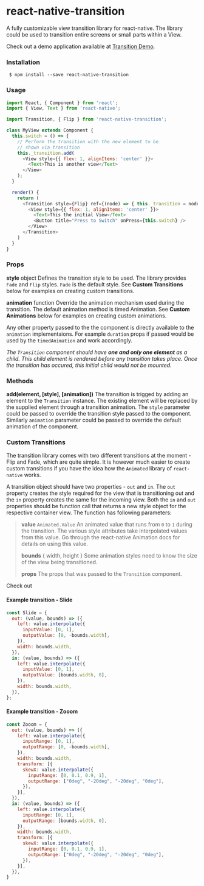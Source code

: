 # react-native-transition
A fully customizable view transition library for react-native. The library
could be used to transition entire screens or small parts within a View.

Check out a demo application available at
[Transition Demo](https://github.com/sharingapples/react-native-transition-demo).

### Installation
` $ npm install --save react-native-transition`

### Usage
```javascript
import React, { Component } from 'react';
import { View, Text } from 'react-native';

import Transition, { Flip } from 'react-native-transition';

class MyView extends Component {
  this.switch = () => {
    // Perform the transition with the new element to be
    // shown via transition
    this._transition.add(
      <View style={{ flex: 1, alignItems: 'center' }}>
        <Text>This is another view</Text>
      </View>
    );
  }

  render() {
    return (
      <Transition style={Flip} ref={(node) => { this._transition = node; }}>
        <View style={{ flex: 1, alignItems: 'center' }}>
          <Text>This the initial View</Text>
          <Button title="Press to Switch" onPress={this.switch} />
        </View>
      </Transition>
    )
  }
}
```

### Props
**style** object
Defines the transition style to be used. The library provides `Fade` and
`Flip` styles. `Fade` is the default style. See **Custom Transitions** below
for examples on creating custom transitions.

**animation** function
Override the animation mechanism used during the transition. The default
animation method is timed Animation. See **Custom Animations** below
for examples on creating custom animations.

Any other property passed to the the component is directly available to
the `animation` implementaions. For example `duration` props if passed
would be used by the `timedAnimation` and work accordingly.

*The `Transition` component should have **one and only one element** as a child.
This child element is rendered before any transition takes place. Once the
transition has occured, this initial child would not be mounted.*

### Methods
**add(element, [style], [animation])**
The transition is trigged by adding an element to the `Transition` instance.
The existing element will be replaced by the supplied element through a
transition animation. The `style` parameter could be passed to override
the transition style passed to the component. Similarly `animation` parameter
could be passed to override the default animation of the component.

### Custom Transitions
The transition library comes with two different transitions at the moment -
Flip and Fade, which are quite simple. It is however much easier to create
custom transitions if you have the idea how the `Animated` library of
`react-native` works.

A transition object should have two properties - `out` and `in`. The `out`
property creates the style required for the view that is transitioning out
and the `in` property creates the same for the incoming view. Both the `in`
and `out` properties should be function call that returns a new style object
for the respective container view. The function has following parameters:
> **value** `Animated.Value`
> An animated value that runs from `0` to `1` during the transition. The
various style attributes take interpolated values from this value. Go
through the react-native Animation docs for details on using this value.
>
> **bounds** { width, height }
> Some animation styles need to know the size of the view being transitioned.
>
> **props**
> The props that was passed to the `Transition` component.

Check out

#### Example transition - Slide
```javascript
const Slide = {
  out: (value, bounds) => ({
    left: value.interpolate({
      inputValue: [0, 1],
      outputValue: [0, -bounds.width],
    }),
    width: bounds.width,
  }),
  in: (value, bounds) => ({
    left: value.interpolate({
      inputValue: [0, 1],
      outputValue: [bounds.width, 0],
    }),
    width: bounds.width,
  }),
};
```

#### Example transition - Zooom
```javascript
const Zooom = {
  out: (value, bounds) => ({
    left: value.interpolate({
      inputRange: [0, 1],
      outputRange: [0, -bounds.width],
    }),
    width: bounds.width,
    transform: [{
      skewX: value.interpolate({
        inputRange: [0, 0.1, 0.9, 1],
        outputRange: ["0deg", "-20deg", "-20deg", "0deg"],
      }),
    }],
  }),
  in: (value, bounds) => ({
    left: value.interpolate({
      inputRange: [0, 1],
      outputRange: [bounds.width, 0],
    }),
    width: bounds.width,
    transform: [{
      skewX: value.interpolate({
        inputRange: [0, 0.1, 0.9, 1],
        outputRange: ["0deg", "-20deg", "-20deg", "0deg"],
      }),
    }],
  }),
}
```

